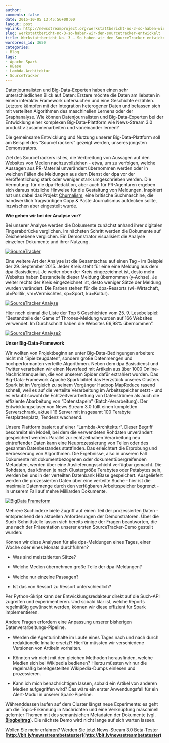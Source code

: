 ```yaml
---
author: 
comments: false
date: 2015-10-05 13:45:56+00:00
layout: post
wplink: http://newsstreamproject.org/werkstattbericht-no-3-so-haben-wir-den-sourcetracker-entwickelt/
slug: werkstattbericht-no-3-so-haben-wir-den-sourcetracker-entwickelt
title: Werkstattbericht No. 3 – So haben wir den SourceTracker entwickelt
wordpress_id: 3650
categories:
- Blog
tags:
- Apache Spark
- HBase
- Lambda-Architektur
- SourceTracker
---
```


Datenjournalisten und Big-Data-Experten haben einen sehr unterschiedlichen Blick auf Daten: Erstere möchte die Daten am liebsten in einem interaktiv Framework untersuchen und eine Geschichte erzählen. Letztere kämpfen mit der Integration heterogener Daten und befassen sich mit verteilten Algorithmen des maschinellen Lernens oder der Graphanalyse. Wie können Datenjournalisten und Big-Data-Experten bei der Entwicklung einer komplexen Big-Data-Plattform wie News-Stream 3.0 produktiv zusammenarbeiten und voneinander lernen? 

Die gemeinsame Entwicklung und Nutzung unserer Big-Data-Plattform soll am Beispiel des “SourceTrackers” gezeigt werden, unseres jüngsten Demonstrators. 

Ziel des SourceTrackers ist es, die Verbreitung von Aussagen auf den Websites von Medien nachzuvollziehen - etwa, um zu verfolgen, welche Aussagen aus PR-Material unverändert übernommen werden oder in welchen Fällen die Meldungen aus dem Dienst der dpa vor der Veröffentlichung stark oder weniger stark umgeschrieben werden. Die Vermutung: für die dpa-Redaktion, aber auch für PR-Agenturen ergeben sich daraus nützliche Hinweise für die Gestaltung von Meldungen. 
Inspiriert hat uns dabei das Projekt [Churnalism](http://www.churnalism.com), eine britische Suchmaschine, die handwerklich fragwürdigen Copy & Paste Journalismus aufdecken sollte, inzwischen aber eingestellt wurde.

**Wie gehen wir bei der Analyse vor?**

Bei unserer Analyse werden die Dokumente zunächst anhand ihrer digitalen Fingerabdrücke verglichen. Im nächsten Schritt werden die Dokumente auf Zeichenebene verglichen. Ein Demonstrator visualisiert die Analyse einzelner Dokumente und ihrer Nutzung.

[![SourceTracker](http://newsstreamproject.org/wp-content/uploads/2015/10/Bildschirmfoto-2015-10-05-um-15.26.58.png)](https://newsstreamproject.org/wp-content/uploads/2015/10/Bildschirmfoto-2015-10-05-um-15.26.58.png)

Eine weitere Art der Analyse ist die Gesamtschau auf einen Tag - im Beispiel der 29. September 2015. Jeder Kreis steht für eine eine Meldung aus dem dpa-Basisdienst. Je weiter oben der Kreis eingezeichnet ist, desto mehr Websites haben Bestandteile dieser Meldung übernommen (y-Achse). Je weiter rechts der Kreis eingezeichnet ist, desto weniger Sätze der Meldung wurden verändert. Die Farben stehen für die dpa-Ressorts (wi=Wirtschaft, pl=Politik, vm=Vermischtes, sp=Sport, ku=Kultur).

[![SourceTracker Analyse](http://newsstreamproject.org/wp-content/uploads/2015/10/Bildschirmfoto-2015-10-05-um-15.28.54.png)](https://newsstreamproject.org/wp-content/uploads/2015/10/Bildschirmfoto-2015-10-05-um-15.28.54.png)

Hier noch einmal die Liste der Top 5 Geschichten vom 25. 9. Lesebeispiel: “Bestandteile der Game of Thrones-Meldung wurden auf 166 Websites verwendet. Im Durchschnitt haben die Websites 66,98% übernommen”.

[![SourceTracker Analyse2](http://newsstreamproject.org/wp-content/uploads/2015/10/Bildschirmfoto-2015-10-05-um-15.30.23.png)](https://newsstreamproject.org/wp-content/uploads/2015/10/Bildschirmfoto-2015-10-05-um-15.30.23.png)

**Unser Big-Data-Framework**

Wir wollten von Projektbeginn an unter Big-Data-Bedingungen arbeiten: nicht mit “Spielzeugdaten”, sondern große Datenmengen und hochperformanten verteilte Algorithmen. Neben dem dpa Basisdienst und Twitter verarbeiten wir einen Newsfeed mit Artikeln aus über 1000 Online-Nachrichtenquellen, die von unserem Spider dafür extrahiert wurden. Das Big-Data-Framework Apache Spark bildet das Herzstück unseres Clusters. Spark ist im Vergleich zu seinem Vorgänger Hadoop MapReduce rasend schnell, weil es auf die verteilte Verarbeitung im Arbeitsspeicher setzt - und es erlaubt sowohl die Echtzeitverarbeitung von Datenströmen als auch die effiziente Abarbeitung von “Datenstapeln” (Batch-Verarbeitung). Der Entwicklungscluser von News Stream 3.0 füllt einen kompletten Serverschrank, aktuell 16 Server mit insgesamt 100 Terabyte Festplattenplatz, Tendenz wachsend.

Unsere Plattform basiert auf einer “Lambda-Architektur”. Dieser Begriff beschreibt ein Modell, bei dem die verwendeten Rohdaten unverändert gespeichert werden. Parallel zur echtzeitnahen Verarbeitung neu eintreffender Daten kann eine Neuprozessierung von Teilen oder des gesamten Datenbestandes stattfinden. Das erleichtert die Erprobung und Verbesserung von Algorithmen. Die Ergebnisse, also in unserem Fall Dokumente mit dokumentbezogenen oder dokumentübergreifenden Metadaten, werden über eine Auslieferungsschicht verfügbar gemacht. Die Rohdaten, das können je nach Clustergröße Terabytes oder Petabytes sein, werden bei uns in der verteilten Datenbank HBase gespeichert. Ausgeliefert werden die prozessierten Daten über eine verteilte Suche - hier ist die maximale Datenmenge durch den verfügbaren Arbeitsspeicher begrenzt - in unserem Fall auf mehre Milliarden Dokumente.

[![BigData Frameform](http://newsstreamproject.org/wp-content/uploads/2015/10/Bildschirmfoto-2015-10-05-um-15.34.44.png)](https://newsstreamproject.org/wp-content/uploads/2015/10/Bildschirmfoto-2015-10-05-um-15.34.44.png)

Mehrere Suchindexe biete Zugriff auf einen Teil der prozessierten Daten - entsprechend den aktuellen Anforderungen der Demonstratoren. Über die Such-Schnittstelle lassen sich bereits einige der Fragen beantworten, die uns nach der Präsentation unserer ersten SourceTracker-Demo gestellt wurden: 

Können wir diese Analysen für alle dpa-Meldungen eines Tages, einer Woche oder eines Monats durchführen? 


* Was sind meistzitierten Sätze? 


* Welche Medien übernehmen große Teile der dpa-Meldungen? 


* Welche nur einzelne Passagen? 


* Ist das von Ressort zu Ressort unterschiedlich? 



Per Python-Skript kann der Entwicklungsredakteur direkt auf die Such-API zugreifen und experimentieren. Und sobald klar ist, welche Reports regelmäßig gewünscht werden, können wir diese effizient für Spark implementieren.

Andere Fragen erfordern eine Anpassung unserer bisherigen Datenverarbeitungs-Pipeline. 

	
* Werden die Agenturinhalte im Laufe eines Tages nach und nach durch redaktionelle Inhalte ersetzt? Hierfür müssten wir verschiedene Versionen von Artikeln vorhalten. 


	
* Könnten wir nicht mit den gleichen Methoden herausfinden, welche Medien sich bei Wikipedia bedienen? Hierzu müssten wir nur die regelmäßig bereitgestellten Wikipedia-Dumps einlesen und prozessieren.

 
	
* Kann ich mich benachrichtigen lassen, sobald ein Artikel von anderen Medien aufgegriffen wird? Das wäre ein erster Anwendungsfall für ein Alert-Modul in unserer Spark-Pipeline.

 

Währenddessen laufen auf dem Cluster längst neue Experimente: es geht um die Topic-Erkennung in Nachrichten und eine Verknüpfung maschinell gelernter Themen mit des semantsichen Metadaten der Dokumente (vgl. [**Blogbeitrag**](http://newsstreamproject.org/was-passiert-bei-semantischer-textanalyse/)). Die nächste Demo wird nicht lange auf sich warten lassen.

Wollen Sie mehr erfahren? Werden Sie jetzt News-Stream 3.0 Beta-Tester **[http://bit.ly/newsstreambetatester](http://bit.ly/newsstreambetatester)**

